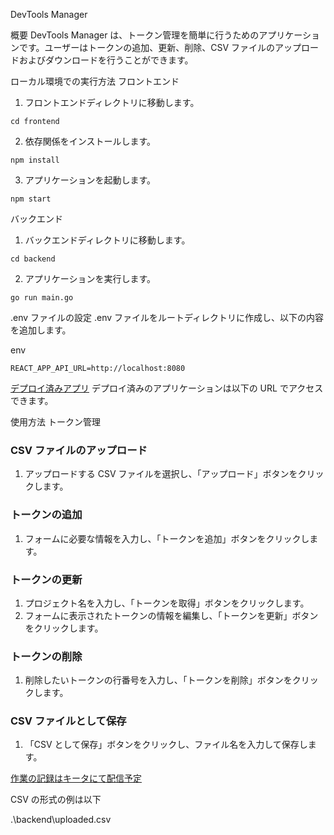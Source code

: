 DevTools Manager

概要
DevTools Manager は、トークン管理を簡単に行うためのアプリケーションです。ユーザーはトークンの追加、更新、削除、CSV ファイルのアップロードおよびダウンロードを行うことができます。

ローカル環境での実行方法
フロントエンド

1. フロントエンドディレクトリに移動します。

```
cd frontend
```

2. 依存関係をインストールします。

```
npm install
```

3. アプリケーションを起動します。

```
npm start
```

バックエンド

1. バックエンドディレクトリに移動します。

```
cd backend
```

2. アプリケーションを実行します。

```
go run main.go
```

.env ファイルの設定
.env ファイルをルートディレクトリに作成し、以下の内容を追加します。

env

```
REACT_APP_API_URL=http://localhost:8080
```

[デプロイ済みアプリ](https://devtools-manager-wp754fjpdq-dt.a.run.app/)
デプロイ済みのアプリケーションは以下の URL でアクセスできます。

使用方法
トークン管理

### CSV ファイルのアップロード

1. アップロードする CSV ファイルを選択し、「アップロード」ボタンをクリックします。

### トークンの追加

1. フォームに必要な情報を入力し、「トークンを追加」ボタンをクリックします。

### トークンの更新

1. プロジェクト名を入力し、「トークンを取得」ボタンをクリックします。
2. フォームに表示されたトークンの情報を編集し、「トークンを更新」ボタンをクリックします。

### トークンの削除

1. 削除したいトークンの行番号を入力し、「トークンを削除」ボタンをクリックします。

### CSV ファイルとして保存

1. 「CSV として保存」ボタンをクリックし、ファイル名を入力して保存します。

[作業の記録はキータにて配信予定](URL)

CSV の形式の例は以下

.\backend\uploaded.csv

